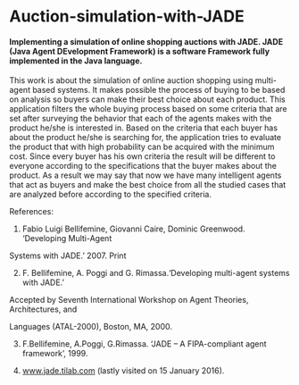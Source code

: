 # Auction-simulation-with-JADE
#### Implementing a simulation of online shopping auctions with JADE. JADE (Java Agent DEvelopment Framework) is a software Framework fully implemented in the Java language.

This work is about the simulation of online auction shopping using multi-agent based systems. It makes possible the process of buying to be based on analysis so buyers can make their best choice about each product. This application filters the whole buying process based on some criteria that are set after surveying the behavior that each of the agents makes with the product he/she is interested in. Based on the criteria that each buyer has about the product he/she is searching for, the application tries to evaluate the product that with high probability can be acquired with the minimum cost. Since every buyer has his own criteria the result will be different to everyone according to the specifications that the buyer makes about the product. As a result we may say that now we have many intelligent agents that act as buyers and make the best choice from all the studied cases that are analyzed before according to the specified criteria.


References:

1. Fabio Luigi Bellifemine, Giovanni Caire, Dominic Greenwood. ‘Developing Multi-Agent

Systems with JADE.’ 2007. Print

2. F. Bellifemine, A. Poggi and G. Rimassa.‘Developing multi-agent systems with JADE.’

Accepted by Seventh International Workshop on Agent Theories, Architectures, and

Languages (ATAL-2000), Boston, MA, 2000.

3. F.Bellifemine, A.Poggi, G.Rimassa. ‘JADE – A FIPA-compliant agent framework’, 1999.

4. www.jade.tilab.com (lastly visited on 15 January 2016).
